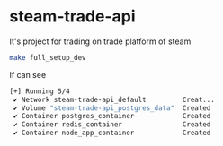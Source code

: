 # steam-trade-api
It's project for trading on trade platform of steam 

```bash
make full_setup_dev
```

If can see

```bash
[+] Running 5/4
 ✔ Network steam-trade-api_default         Creat...                                   0.0s 
 ✔ Volume "steam-trade-api_postgres_data"  Created                                    0.0s 
 ✔ Container postgres_container            Created                                    0.1s 
 ✔ Container redis_container               Created                                    0.1s 
 ✔ Container node_app_container            Created                                    0.1s 
```


